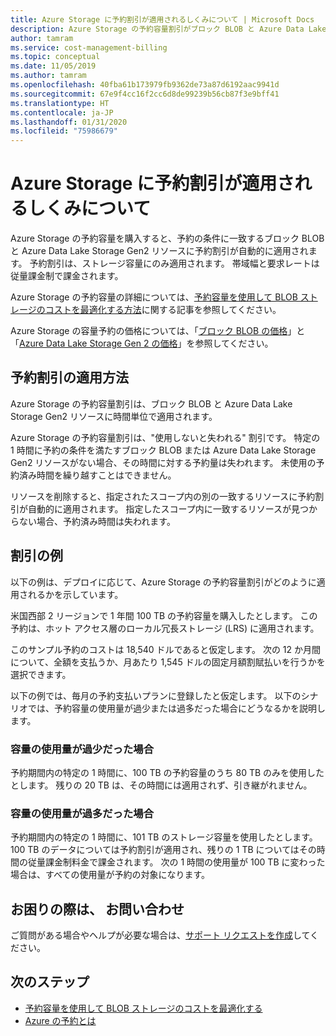 ```yaml
---
title: Azure Storage に予約割引が適用されるしくみについて | Microsoft Docs
description: Azure Storage の予約容量割引がブロック BLOB と Azure Data Lake Storage Gen2 リソースにどのように適用されるかについて説明します。
author: tamram
ms.service: cost-management-billing
ms.topic: conceptual
ms.date: 11/05/2019
ms.author: tamram
ms.openlocfilehash: 40fba61b173979fb9362de73a87d6192aac9941d
ms.sourcegitcommit: 67e9f4cc16f2cc6d8de99239b56cb87f3e9bff41
ms.translationtype: HT
ms.contentlocale: ja-JP
ms.lasthandoff: 01/31/2020
ms.locfileid: "75986679"
---
```

# <a name="understand-how-the-reservation-discount-is-applied-to-azure-storage"></a>Azure Storage に予約割引が適用されるしくみについて

Azure Storage の予約容量を購入すると、予約の条件に一致するブロック BLOB と Azure Data Lake Storage Gen2 リソースに予約割引が自動的に適用されます。 予約割引は、ストレージ容量にのみ適用されます。 帯域幅と要求レートは従量課金制で課金されます。

Azure Storage の予約容量の詳細については、[予約容量を使用して BLOB ストレージのコストを最適化する方法](../../storage/blobs/storage-blob-reserved-capacity.md)に関する記事を参照してください。

Azure Storage の容量予約の価格については、「[ブロック BLOB の価格](https://azure.microsoft.com/pricing/details/storage/blobs/)」と「[Azure Data Lake Storage Gen 2 の価格](https://azure.microsoft.com/pricing/details/storage/data-lake/)」を参照してください。

## <a name="how-the-reservation-discount-is-applied"></a>予約割引の適用方法

Azure Storage の予約容量割引は、ブロック BLOB と Azure Data Lake Storage Gen2 リソースに時間単位で適用されます。

Azure Storage の予約容量割引は、"使用しないと失われる" 割引です。 特定の 1 時間に予約の条件を満たすブロック BLOB または Azure Data Lake Storage Gen2 リソースがない場合、その時間に対する予約量は失われます。 未使用の予約済み時間を繰り越すことはできません。

リソースを削除すると、指定されたスコープ内の別の一致するリソースに予約割引が自動的に適用されます。 指定したスコープ内に一致するリソースが見つからない場合、予約済み時間は失われます。

## <a name="discount-examples"></a>割引の例

以下の例は、デプロイに応じて、Azure Storage の予約容量割引がどのように適用されるかを示しています。

米国西部 2 リージョンで 1 年間 100 TB の予約容量を購入したとします。 この予約は、ホット アクセス層のローカル冗長ストレージ (LRS) に適用されます。

このサンプル予約のコストは 18,540 ドルであると仮定します。 次の 12 か月間について、全額を支払うか、月あたり 1,545 ドルの固定月額割賦払いを行うかを選択できます。

以下の例では、毎月の予約支払いプランに登録したと仮定します。 以下のシナリオでは、予約容量の使用量が過少または過多だった場合にどうなるかを説明します。

### <a name="underusing-your-capacity"></a>容量の使用量が過少だった場合

予約期間内の特定の 1 時間に、100 TB の予約容量のうち 80 TB のみを使用したとします。 残りの 20 TB は、その時間には適用されず、引き継がれません。

### <a name="overusing-your-capacity"></a>容量の使用量が過多だった場合

予約期間内の特定の 1 時間に、101 TB のストレージ容量を使用したとします。 100 TB のデータについては予約割引が適用され、残りの 1 TB についてはその時間の従量課金制料金で課金されます。 次の 1 時間の使用量が 100 TB に変わった場合は、すべての使用量が予約の対象になります。

## <a name="need-help-contact-us"></a>お困りの際は、 お問い合わせ

ご質問がある場合やヘルプが必要な場合は、[サポート リクエストを作成](https://go.microsoft.com/fwlink/?linkid=2083458)してください。

## <a name="next-steps"></a>次のステップ

- [予約容量を使用して BLOB ストレージのコストを最適化する](../../storage/blobs/storage-blob-reserved-capacity.md)
- [Azure の予約とは](save-compute-costs-reservations.md)
